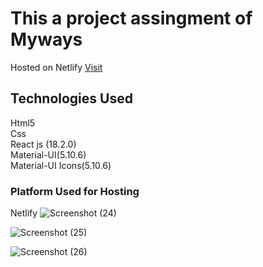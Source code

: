 # This a project assingment of Myways

Hosted on Netlify [Visit](https://myways-assingment.netlify.app/)

## Technologies Used
Html5 <br />
Css <br/>
React js (18.2.0) <br/>
Material-UI(5.10.6) <br />
Material-UI Icons(5.10.6)


### Platform Used for Hosting

Netlify
![Screenshot (24)](https://user-images.githubusercontent.com/57242952/194284215-dfb23b38-fa39-4596-8eb7-cadbdb718c74.png)


![Screenshot (25)](https://user-images.githubusercontent.com/57242952/194284029-a04d10f1-3aed-4eb4-a0f7-416734f791a2.png)

![Screenshot (26)](https://user-images.githubusercontent.com/57242952/194284047-d6cfb6d8-a4cb-4ec3-bc73-a8c3b247faeb.png)
